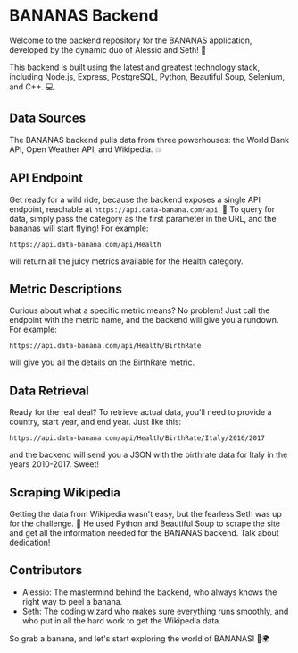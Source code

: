 <h1>BANANAS Backend</h1>

<p>Welcome to the backend repository for the BANANAS application, developed by the dynamic duo of Alessio and Seth! 🍌</p>

<p>This backend is built using the latest and greatest technology stack, including Node.js, Express, PostgreSQL, Python, Beautiful Soup, Selenium, and C++. 💻</p>

<h2>Data Sources</h2>
<p>The BANANAS backend pulls data from three powerhouses: the World Bank API, Open Weather API, and Wikipedia. 💥</p>

<h2>API Endpoint</h2>
<p>Get ready for a wild ride, because the backend exposes a single API endpoint, reachable at <code>https://api.data-banana.com/api</code>. 🚀 To query for data, simply pass the category as the first parameter in the URL, and the bananas will start flying! For example:</p>
<pre>
<code>https://api.data-banana.com/api/Health</code>
</pre>
<p>will return all the juicy metrics available for the Health category.</p>

<h2>Metric Descriptions</h2>
<p>Curious about what a specific metric means? No problem! Just call the endpoint with the metric name, and the backend will give you a rundown. For example:</p>
<pre>
<code>https://api.data-banana.com/api/Health/BirthRate</code>
</pre>
<p>will give you all the details on the BirthRate metric.</p>

<h2>Data Retrieval</h2>
<p>Ready for the real deal? To retrieve actual data, you'll need to provide a country, start year, and end year. Just like this:</p>
<pre>
<code>https://api.data-banana.com/api/Health/BirthRate/Italy/2010/2017</code>
</pre>
<p>and the backend will send you a JSON with the birthrate data for Italy in the years 2010-2017. Sweet!</p>

<h2>Scraping Wikipedia</h2>
<p>Getting the data from Wikipedia wasn't easy, but the fearless Seth was up for the challenge. 💪 He used Python and Beautiful Soup to scrape the site and get all the information needed for the BANANAS backend. Talk about dedication!</p>

<h2>Contributors</h2>
<ul>
  <li>Alessio: The mastermind behind the backend, who always knows the right way to peel a banana.</li>
  <li>Seth: The coding wizard who makes sure everything runs smoothly, and who put in all the hard work to get the Wikipedia data.</li>
</ul>

<p>So grab a banana, and let's start exploring the world of BANANAS! 🍌🌍</p>
